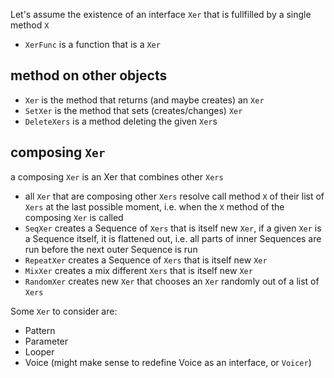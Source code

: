 
Let's assume the existence of an interface `Xer` that is fullfilled by a single method `X`

- `XerFunc` is a function that is a `Xer`

## method on other objects

- `Xer` is the method that returns (and maybe creates) an `Xer`
- `SetXer` is the method that sets (creates/changes) `Xer`
- `DeleteXers` is a method deleting the given `Xer`s

## composing `Xer`

a composing `Xer` is an Xer that combines other `Xers`

- all `Xer` that are composing other `Xers` resolve call method `X` of their list of `Xers` at the last possible moment, i.e. when the `X` method of the composing `Xer` is called
- `SeqXer` creates a Sequence of `Xers` that is itself new  `Xer`, if a given
  `Xer` is a Sequence itself, it is flattened out, i.e. all parts of inner Sequences are run before the next outer Sequence is run
- `RepeatXer` creates a Sequence of `Xers` that is itself new  `Xer`
- `MixXer` creates a mix different `Xers` that is itself new  `Xer`
- `RandomXer` creates new  `Xer` that chooses an `Xer` randomly out of a list of `Xers`

Some `Xer` to consider are:

- Pattern
- Parameter
- Looper
- Voice (might make sense to redefine Voice as an interface, or `Voicer`)




